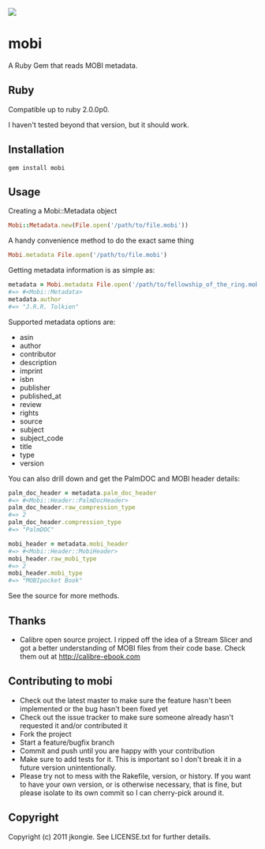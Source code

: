 <a href="https://codeclimate.com/github/jkongie/mobi"><img src="https://codeclimate.com/github/jkongie/mobi/badges/gpa.svg" /></a>

# mobi

A Ruby Gem that reads MOBI metadata.

## Ruby

Compatible up to ruby 2.0.0p0.

I haven't tested beyond that version, but it should work.

## Installation

`gem install mobi`

## Usage

Creating a Mobi::Metadata object

```ruby
Mobi::Metadata.new(File.open('/path/to/file.mobi'))
```

A handy convenience method to do the exact same thing

```ruby
Mobi.metadata File.open('/path/to/file.mobi')
```

Getting metadata information is as simple as:

```ruby
metadata = Mobi.metadata File.open('/path/to/fellowship_of_the_ring.mobi')
#=> #<Mobi::Metadata>
metadata.author
#=> "J.R.R. Tolkien"
```

Supported metadata options are:

* asin
* author
* contributor
* description
* imprint
* isbn
* publisher
* published_at
* review
* rights
* source
* subject
* subject_code
* title
* type
* version

You can also drill down and get the PalmDOC and MOBI header details:

```ruby
palm_doc_header = metadata.palm_doc_header
#=> #<Mobi::Header::PalmDocHeader>
palm_doc_header.raw_compression_type
#=> 2
palm_doc_header.compression_type
#=> "PalmDOC"

mobi_header = metadata.mobi_header
#=> #<Mobi::Header::MobiHeader>
mobi_header.raw_mobi_type
#=> 2
mobi_header.mobi_type
#=> "MOBIpocket Book"
```

See the source for more methods.

## Thanks

* Calibre open source project. I ripped off the idea of a Stream Slicer and got a better understanding of MOBI files from their code base. Check them out at http://calibre-ebook.com

## Contributing to mobi

* Check out the latest master to make sure the feature hasn't been implemented or the bug hasn't been fixed yet
* Check out the issue tracker to make sure someone already hasn't requested it and/or contributed it
* Fork the project
* Start a feature/bugfix branch
* Commit and push until you are happy with your contribution
* Make sure to add tests for it. This is important so I don't break it in a future version unintentionally.
* Please try not to mess with the Rakefile, version, or history. If you want to have your own version, or is otherwise necessary, that is fine, but please isolate to its own commit so I can cherry-pick around it.

## Copyright

Copyright (c) 2011 jkongie. See LICENSE.txt for further details.

